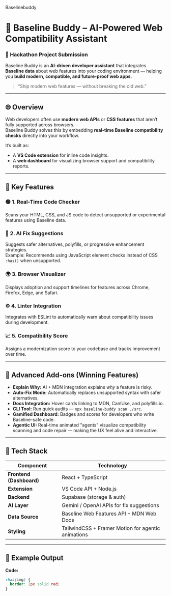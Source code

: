 Baselinebuddy
# 🧠 Baseline Buddy – AI-Powered Web Compatibility Assistant

### 🚀 Hackathon Project Submission

Baseline Buddy is an **AI-driven developer assistant** that integrates **Baseline data** about web features into your coding environment — helping you **build modern, compatible, and future-proof web apps**.

> “Ship modern web features — without breaking the old web.”

---

## 🌐 Overview

Web developers often use **modern web APIs** or **CSS features** that aren’t fully supported across browsers.  
Baseline Buddy solves this by embedding **real-time Baseline compatibility checks** directly into your workflow.

It’s built as:
- A **VS Code extension** for inline code insights.
- A **web dashboard** for visualizing browser support and compatibility reports.

---

## 🧩 Key Features

### 🟢 **1. Real-Time Code Checker**
Scans your HTML, CSS, and JS code to detect unsupported or experimental features using Baseline data.

### 🤖 **2. AI Fix Suggestions**
Suggests safer alternatives, polyfills, or progressive enhancement strategies.  
Example: Recommends using JavaScript element checks instead of CSS `:has()` when unsupported.

### 🌍 **3. Browser Visualizer**
Displays adoption and support timelines for features across Chrome, Firefox, Edge, and Safari.

### ⚙️ **4. Linter Integration**
Integrates with ESLint to automatically warn about compatibility issues during development.

### 📈 **5. Compatibility Score**
Assigns a modernization score to your codebase and tracks improvement over time.

---

## 🧠 Advanced Add-ons (Winning Features)

- **Explain Why:** AI + MDN integration explains *why* a feature is risky.  
- **Auto-Fix Mode:** Automatically replaces unsupported syntax with safer alternatives.  
- **Docs Integration:** Hover cards linking to MDN, CanIUse, and polyfills.io.  
- **CLI Tool:** Run quick audits — `npx baseline-buddy scan ./src`.  
- **Gamified Dashboard:** Badges and scores for developers who write Baseline-safe code.  
- **Agentic UI:** Real-time animated "agents" visualize compatibility scanning and code repair — making the UX feel alive and interactive.

---

## 🧰 Tech Stack

| Component | Technology |
|------------|-------------|
| **Frontend (Dashboard)** | React + TypeScript |
| **Extension** | VS Code API + Node.js |
| **Backend** | Supabase (storage & auth) |
| **AI Layer** | Gemini / OpenAI APIs for fix suggestions |
| **Data Source** | Baseline Web Features API + MDN Web Docs |
| **Styling** | TailwindCSS + Framer Motion for agentic animations |

---

## 🧪 Example Output

**Code:**
```css
:has(img) {
  border: 2px solid red;
}
